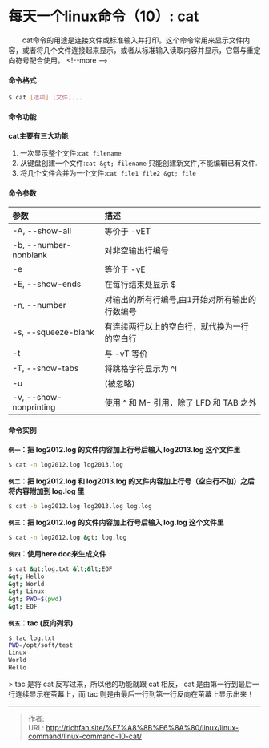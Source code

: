 # 每天一个linux命令（10）: cat

　　cat命令的用途是连接文件或标准输入并打印。这个命令常用来显示文件内容，或者将几个文件连接起来显示，或者从标准输入读取内容并显示，它常与重定向符号配合使用。
&lt;!--more --&gt;
#### 命令格式
```bash
$ cat [选项] [文件]...
```
#### 命令功能
**cat主要有三大功能**
1. 一次显示整个文件:`cat filename`
2. 从键盘创建一个文件:`cat &gt; filename` 只能创建新文件,不能编辑已有文件.
3. 将几个文件合并为一个文件:`cat file1 file2 &gt; file`

#### 命令参数
| 参数 | 描述     |
| :------------- | :------------- |
| -A, --show-all | 等价于 -vET |
| -b, --number-nonblank | 对非空输出行编号 |
| -e | 等价于 -vE |
| -E, --show-ends | 在每行结束处显示 $ |
| -n, --number | 对输出的所有行编号,由1开始对所有输出的行数编号 |
| -s, --squeeze-blank | 有连续两行以上的空白行，就代换为一行的空白行 |
| -t | 与 -vT 等价 |
| -T, --show-tabs | 将跳格字符显示为 ^I |
| -u | (被忽略) |
| -v, --show-nonprinting | 使用 ^ 和 M- 引用，除了 LFD 和 TAB 之外 |

#### 命令实例
**`例一`：把 log2012.log 的文件内容加上行号后输入 log2013.log 这个文件里**
```bash
$ cat -n log2012.log log2013.log
```
**`例二`：把 log2012.log 和 log2013.log 的文件内容加上行号（空白行不加）之后将内容附加到 log.log 里**
```bash
$ cat -b log2012.log log2013.log log.log
```
**`例三`：把 log2012.log 的文件内容加上行号后输入 log.log 这个文件里**
```bash
$ cat -n log2012.log &gt; log.log
```
**`例四`：使用here doc来生成文件**
```bash
$ cat &gt;log.txt &lt;&lt;EOF
&gt; Hello
&gt; World
&gt; Linux
&gt; PWD=$(pwd)
&gt; EOF
```
**`例五`：tac (反向列示)**
```bash
$ tac log.txt
PWD=/opt/soft/test
Linux
World
Hello
```
&gt; tac 是将 cat 反写过来，所以他的功能就跟 cat 相反， cat 是由第一行到最后一行连续显示在萤幕上，而 tac 则是由最后一行到第一行反向在萤幕上显示出来！


---

> 作者:   
> URL: http://richfan.site/%E7%A8%8B%E6%8A%80/linux/linux-command/linux-command-10-cat/  


